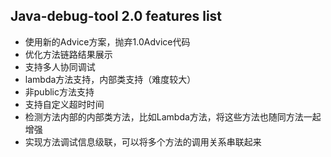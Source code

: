 ## Java-debug-tool 2.0 features list

* 使用新的Advice方案，抛弃1.0Advice代码
* 优化方法链路结果展示
* 支持多人协同调试
* lambda方法支持，内部类支持（难度较大）
* 非public方法支持
* 支持自定义超时时间
* 检测方法内部的内部类方法，比如Lambda方法，将这些方法也随同方法一起增强
* 实现方法调试信息级联，可以将多个方法的调用关系串联起来